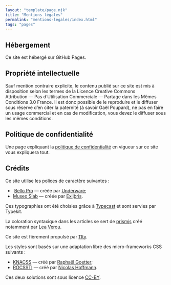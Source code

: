 ```yaml
---
layout: "template/page.njk"
title: "Mentions légales"
permalink: "mentions-legales/index.html"
tags: "pages"
---
```

## Hébergement

Ce site est hébergé sur GitHub Pages.

## Propriété intellectuelle

Sauf mention contraire explicite, le contenu publié sur ce site est mis à disposition selon les termes de la Licence Creative Commons Attribution&nbsp;—&nbsp;Pas d’Utilisation Commerciale&nbsp;—&nbsp;Partage dans les Mêmes Conditions 3.0 France. Il est donc possible de le reproduire et le diffuser sous réserve d’en citer la paternité (à savoir Gaël Poupard), ne pas en faire un usage commercial et en cas de modification, vous devez le diffuser sous les mêmes conditions.

## Politique de confidentialité

Une page expliquant la [politique de confidentialité](https://www.ffoodd.fr/politique-de-confidentialite/) en vigueur sur ce site vous expliquera tout.

## Crédits

Ce site utilise les polices de caractère suivantes&nbsp;:

* &nbsp;[Bello Pro](https://typekit.com/fonts/bello-pro "En anglais")&nbsp;—&nbsp;créée par [Underware](https://www.underware.nl/ "Site hollandais");
* [Museo Slab](https://typekit.com/fonts/museo-slab "En anglais")&nbsp;—&nbsp;créée par [Exljbris](https://www.exljbris.com/ "En anglais").

Ces typographies ont été choisies grâce à [Typecast](https://typecast.com/ "En anglais") et sont servies par Typekit.

La coloration syntaxique dans les articles se sert de [prismjs](https://prismjs.com/ "En anglais") créé notamment par [Lea Verou](https://lea.verou.me/ "En anglais").

Ce site est fièrement propulsé par [11ty](https://www.11ty.dev/).

Les styles sont basés sur une adaptation libre des micro-frameworks CSS suivants&nbsp;:

* [KNACSS](https://knacss.com/ "En anglais")&nbsp;—&nbsp;créé par [Raphaël Goetter](https://goetter.fr/);
* [RÖCSSTI](https://rocssti.nicolas-hoffmann.net/)&nbsp;—&nbsp;créé par [Nicolas Hoffmann](https://www.nicolas-hoffmann.net/source/).

Ces deux solutions sont sous licence [CC-BY](https://creativecommons.org/licenses/by/3.0/fr/ "En anglais").
